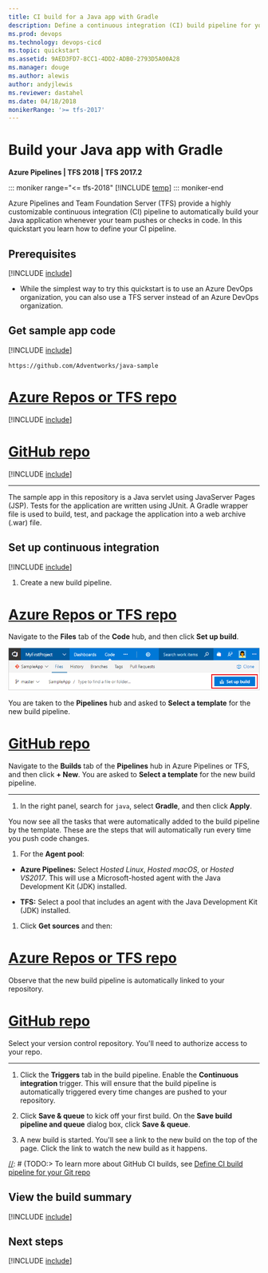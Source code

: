 ```yaml
---
title: CI build for a Java app with Gradle
description: Define a continuous integration (CI) build pipeline for your Java app with Gradle in Azure Pipelines or Team Foundation Server
ms.prod: devops
ms.technology: devops-cicd
ms.topic: quickstart
ms.assetid: 9AED3FD7-8CC1-4DD2-ADB0-2793D5A00A28
ms.manager: douge
ms.author: alewis
author: andyjlewis
ms.reviewer: dastahel
ms.date: 04/18/2018
monikerRange: '>= tfs-2017'
---
```


# Build your Java app with Gradle

**Azure Pipelines | TFS 2018 | TFS 2017.2**

::: moniker range="<= tfs-2018"
[!INCLUDE [temp](../../_shared/concept-rename-note.md)]
::: moniker-end

Azure Pipelines and Team Foundation Server (TFS) provide a highly customizable continuous integration (CI) pipeline to automatically build your Java application whenever your team pushes or checks in code. In this quickstart you learn how to define your CI pipeline.

## Prerequisites

[!INCLUDE [include](../../_shared/ci-cd-prerequisites-vsts.md)]

* While the simplest way to try this quickstart is to use an Azure DevOps organization, you can also use a TFS server instead of an Azure DevOps organization.

## Get sample app code

[!INCLUDE [include](../_shared/get-sample-code-intro.md)]

```
https://github.com/Adventworks/java-sample
```

# [Azure Repos or TFS repo](#tab/vsts)

[!INCLUDE [include](../_shared/get-sample-code-vsts-tfs-2017-update-2.md)]

# [GitHub repo](#tab/github)

[!INCLUDE [include](../_shared/get-sample-code-github.md)]

---

The sample app in this repository is a Java servlet using JavaServer Pages (JSP). Tests for the application are written using JUnit. A Gradle wrapper file is used to build, test, and package the application into a web archive (.war) file.

## Set up continuous integration

[!INCLUDE [include](../../_shared/ci-quickstart-intro.md)]

[//]: # (TODO: Restore use of includes when we get support for using them in a list.)

1. Create a new build pipeline.

 # [Azure Repos or TFS repo](#tab/vsts)

 Navigate to the **Files** tab of the **Code** hub, and then click **Set up build**.

 ![Screenshot showing button to set up build for a repository](../_shared/_img/set-up-first-build-from-code-hub.png)

 You are taken to the **Pipelines** hub and asked to **Select a template** for the new build pipeline.

 # [GitHub repo](#tab/github)

 Navigate to the **Builds** tab of the **Pipelines** hub in Azure Pipelines or TFS, and then click **+ New**. You are asked to **Select a template** for the new build pipeline.

 ---

1. In the right panel, search for `java`, select **Gradle**, and then click **Apply**.

 You now see all the tasks that were automatically added to the build pipeline by the template. These are the steps that will automatically run every time you push code changes.

1. For the **Agent pool**:

 * **Azure Pipelines:** Select _Hosted Linux_, _Hosted macOS_, or _Hosted VS2017_. This will use a Microsoft-hosted agent with the Java Development Kit (JDK) installed.

 * **TFS:** Select a pool that includes an agent with the Java Development Kit (JDK) installed.

1. Click **Get sources** and then:

 # [Azure Repos or TFS repo](#tab/vsts)

 Observe that the new build pipeline is automatically linked to your repository.

 # [GitHub repo](#tab/github)

 Select your version control repository. You'll need to authorize access to your repo.

 ---

1. Click the **Triggers** tab in the build pipeline. Enable the **Continuous integration** trigger. This will ensure that the build pipeline is automatically triggered every time changes are pushed to your repository.

1. Click **Save & queue** to kick off your first build. On the **Save build pipeline and queue** dialog box, click **Save & queue**.

1. A new build is started. You'll see a link to the new build on the top of the page. Click the link to watch the new build as it happens.

[//]: # (TODO:> [!TIP])
[//]: # (TODO:> To learn more about GitHub CI builds, see [Define CI build pipeline for your Git repo](#)

## View the build summary

[!INCLUDE [include](../_shared/view-build-summary.md)]

## Next steps

[!INCLUDE [include](../_shared/ci-web-app-next-steps.md)]
